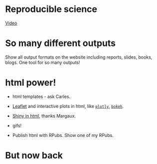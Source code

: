 # Reproducible science

[Video](https://www.youtube.com/watch?v=s3JldKoA0zw)

# So many different outputs

Show all output formats on the website including reports, slides, books, blogs. One tool for so many outputs!

# html power!

* html templates - ask Carles.

* [Leaflet](https://rstudio.github.io/leaflet/) and interactive plots in html, like [`plotly`](https://github.com/ropensci/plotly), [`bokeh`](https://hafen.github.io/rbokeh/). 

* [Shiny in html](http://rmarkdown.rstudio.com/authoring_shiny.html), thanks Margaux.

* gifs!

* Publish html with RPubs. Show one of my RPubs.

# But now back 
